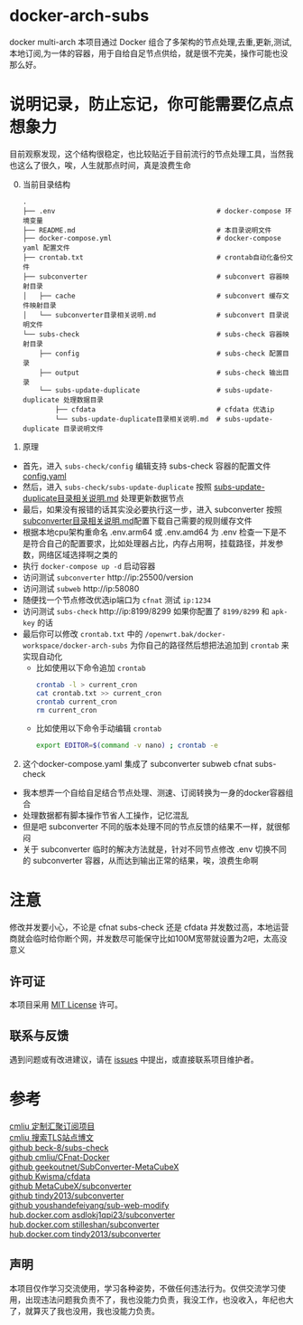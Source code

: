 # docker-arch-subs
docker multi-arch 本项目通过 Docker 组合了多架构的节点处理,去重,更新,测试,本地订阅,为一体的容器，用于自给自足节点供给，就是很不完美，操作可能也没那么好。

# 说明记录，防止忘记，你可能需要亿点点想象力
目前观察发现，这个结构很稳定，也比较贴近于目前流行的节点处理工具，当然我也这么了很久，唉，人生就那点时间，真是浪费生命

0. 当前目录结构
    ```plaintext
    .
    ├── .env                                        # docker-compose 环境变量
    ├── README.md                                   # 本目录说明文件
    ├── docker-compose.yml                          # docker-compose yaml 配置文件
    ├── crontab.txt                                 # crontab自动化备份文件
    ├── subconverter                                # subconvert 容器映射目录
    │   ├── cache                                   # subconvert 缓存文件映射目录
    │   └── subconverter目录相关说明.md               # subconvert 目录说明文件
    └── subs-check                                  # subs-check 容器映射目录
        ├── config                                  # subs-check 配置目录
        ├── output                                  # subs-check 输出目录
        └── subs-update-duplicate                   # subs-update-duplicate 处理数据目录
            ├── cfdata                              # cfdata 优选ip
            └── subs-update-duplicate目录相关说明.md  # subs-update-duplicate 目录说明文件
    ```

1. 原理  
- 首先，进入 `subs-check/config` 编辑支持 subs-check 容器的配置文件 [config.yaml](subs-check/config/config.yaml)
- 然后，进入 `subs-check/subs-update-duplicate` 按照 [subs-update-duplicate目录相关说明.md](subs-check/subs-update-duplicate/subs-update-duplicate目录相关说明.md) 处理更新数据节点
- 最后，如果没有报错的话其实没必要执行这一步，进入 subconverter 按照 [subconverter目录相关说明.md](subconverter/subconverter目录相关说明.md)配置下载自己需要的规则缓存文件
- 根据本地cpu架构重命名 .env.arm64 或 .env.amd64 为 .env 检查一下是不是符合自己的配置要求，比如处理器占比，内存占用啊，挂载路径，并发参数，网络区域选择啊之类的
- 执行 `docker-compose up -d` 启动容器
- 访问测试 `subconverter` http://ip:25500/version
- 访问测试 `subweb` http://ip:58080
- 随便找一个节点修改优选ip端口为 `cfnat` 测试 `ip:1234`
- 访问测试 `subs-check` http://ip:8199/8299 如果你配置了 `8199/8299` 和 `apk-key` 的话
- 最后你可以修改 `crontab.txt` 中的 `/openwrt.bak/docker-workspace/docker-arch-subs` 为你自己的路径然后想把法追加到 `crontab` 来实现自动化
  - 比如使用以下命令追加 `crontab`
    ```bash
    crontab -l > current_cron
    cat crontab.txt >> current_cron
    crontab current_cron
    rm current_cron
    ``` 
  - 比如使用以下命令手动编辑 `crontab`
    ```bash
    export EDITOR=$(command -v nano) ; crontab -e
    ```
2. 这个docker-compose.yaml 集成了 subconverter subweb cfnat subs-check  
- 我本想弄一个自给自足结合节点处理、测速、订阅转换为一身的docker容器组合
- 处理数据都有脚本操作节省人工操作，记忆混乱
- 但是吧 subconverter 不同的版本处理不同的节点反馈的结果不一样，就很郁闷
- 关于 subconverter 临时的解决方法就是，针对不同节点修改 .env 切换不同的 subconverter 容器，从而达到输出正常的结果，唉，浪费生命啊

# 注意
修改并发要小心，不论是 cfnat subs-check 还是 cfdata 并发数过高，本地运营商就会临时给你断个网，并发数尽可能保守比如100M宽带就设置为2吧，太高没意义

## 许可证
本项目采用 [MIT License](LICENSE) 许可。

## 联系与反馈
遇到问题或有改进建议，请在 [issues](https://github.com/469138946ba5fa/docker-arch-subs/issues) 中提出，或直接联系项目维护者。

# 参考
[cmliu 定制汇聚订阅项目](https://github.com/cmliu/CF-Workers-SUB)  
[cmliu 搜索TLS站点博文](https://cmliussss.com/p/BPBbug/)  
[github beck-8/subs-check](https://github.com/beck-8/subs-check)  
[github cmliu/CFnat-Docker](https://github.com/cmliu/CFnat-Docker)  
[github geekoutnet/SubConverter-MetaCubeX](https://github.com/geekoutnet/SubConverter-MetaCubeX)  
[github Kwisma/cfdata](https://github.com/Kwisma/cfdata)  
[github MetaCubeX/subconverter](https://github.com/MetaCubeX/subconverter)  
[github tindy2013/subconverter](https://github.com/tindy2013/subconverter)  
[github youshandefeiyang/sub-web-modify](https://github.com/youshandefeiyang/sub-web-modify)  
[hub.docker.com asdlokj1qpi23/subconverter](https://hub.docker.com/r/asdlokj1qpi23/subconverter)  
[hub.docker.com stilleshan/subconverter](https://hub.docker.com/r/stilleshan/subconverter)  
[hub.docker.com tindy2013/subconverter](https://hub.docker.com/r/tindy2013/subconverter)  

## 声明
本项目仅作学习交流使用，学习各种姿势，不做任何违法行为。仅供交流学习使用，出现违法问题我负责不了，我也没能力负责，我没工作，也没收入，年纪也大了，就算灭了我也没用，我也没能力负责。